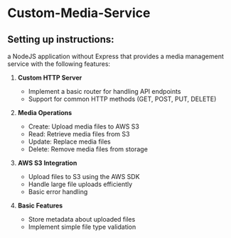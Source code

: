 # Custom-Media-Service

## Setting up instructions:




a NodeJS application without Express that provides a media management service with the following features:

1. **Custom HTTP Server**
   - Implement a basic router for handling API endpoints
   - Support for common HTTP methods (GET, POST, PUT, DELETE)

2. **Media Operations**
   - Create: Upload media files to AWS S3
   - Read: Retrieve media files from S3
   - Update: Replace media files
   - Delete: Remove media files from storage

3. **AWS S3 Integration**
   - Upload files to S3 using the AWS SDK
   - Handle large file uploads efficiently
   - Basic error handling

4. **Basic Features**
   - Store metadata about uploaded files
   - Implement simple file type validation

